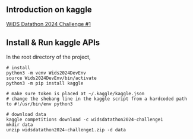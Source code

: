 ## Introduction on kaggle
[WiDS Datathon 2024 Challenge #1](https://www.kaggle.com/competitions/widsdatathon2024-challenge1/overview)

## Install & Run kaggle APIs
In the root directory of the project,
```
# install
python3 -m venv Wids2024DevEnv
source Wids2024DevEnv/bin/activate
python3 -m pip install kaggle
```
```
# make sure token is placed at ~/.kaggle/kaggle.json
# change the shebang line in the kaggle script from a hardcoded path to #!/usr/bin/env python3
```
```
# download data
kaggle competitions download -c widsdatathon2024-challenge1
mkdir data
unzip widsdatathon2024-challenge1.zip -d data
```
